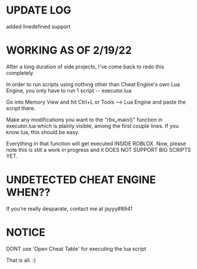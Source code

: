 # UPDATE LOG

added linedefined support

# WORKING AS OF 2/19/22

After a long duration of side projects, I've come back to redo this completely.

In order to run scripts using nothing other than Cheat Engine's own Lua Engine,
you only have to run 1 script -- executor.lua

Go into Memory View and hit Ctrl+L or Tools --> Lua Engine
and paste the script there.

Make any modifications you want to the "rbx_main()" function in executor.lua
which is plainly visible, among the first couple lines.
If you know lua, this should be easy.

Everything in that function will get executed INSIDE ROBLOX.
Now, please note this is still a work in progress and it DOES NOT SUPPORT BIG SCRIPTS YET.



# UNDETECTED CHEAT ENGINE WHEN??

If you're really desparate, contact me at jayyy#8941



# NOTICE

DONT use 'Open Cheat Table' for executing the lua script

That is all. :)
